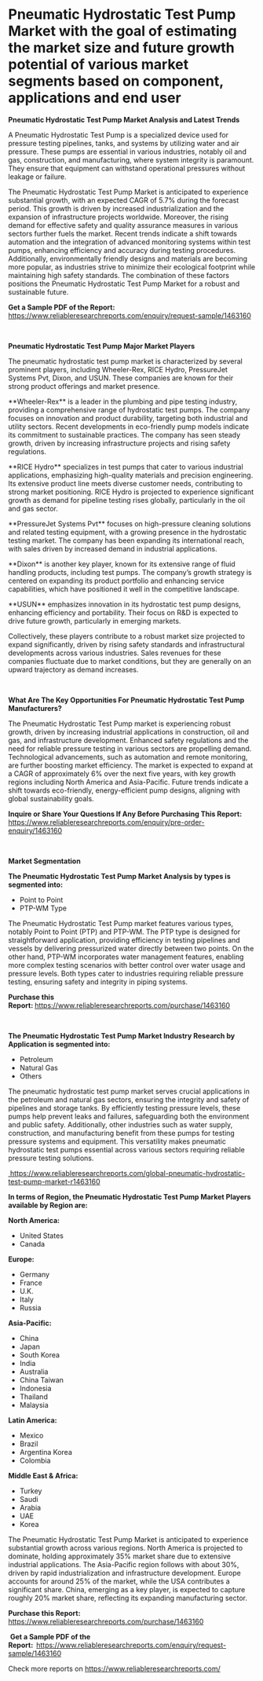 <p><h1>Pneumatic Hydrostatic Test Pump Market with the goal of estimating the market size and future growth potential of various market segments based on component, applications and end user</h1></p><p><strong>Pneumatic Hydrostatic Test Pump Market Analysis and Latest Trends</strong></p>
<p><p>A Pneumatic Hydrostatic Test Pump is a specialized device used for pressure testing pipelines, tanks, and systems by utilizing water and air pressure. These pumps are essential in various industries, notably oil and gas, construction, and manufacturing, where system integrity is paramount. They ensure that equipment can withstand operational pressures without leakage or failure.</p><p>The Pneumatic Hydrostatic Test Pump Market is anticipated to experience substantial growth, with an expected CAGR of 5.7% during the forecast period. This growth is driven by increased industrialization and the expansion of infrastructure projects worldwide. Moreover, the rising demand for effective safety and quality assurance measures in various sectors further fuels the market. Recent trends indicate a shift towards automation and the integration of advanced monitoring systems within test pumps, enhancing efficiency and accuracy during testing procedures. Additionally, environmentally friendly designs and materials are becoming more popular, as industries strive to minimize their ecological footprint while maintaining high safety standards. The combination of these factors positions the Pneumatic Hydrostatic Test Pump Market for a robust and sustainable future.</p></p>
<p><strong>Get a Sample PDF of the Report:&nbsp;</strong> <a href="https://www.reliableresearchreports.com/enquiry/request-sample/1463160?utm_campaign=3093&utm_medium=2&utm_source=Github&utm_content=ia&utm_term=09042025&utm_id=pneumatic-hydrostatic-test-pump">https://www.reliableresearchreports.com/enquiry/request-sample/1463160</a></p>
<p>&nbsp;</p>
<p><strong>Pneumatic Hydrostatic Test Pump Major Market Players</strong></p>
<p><p>The pneumatic hydrostatic test pump market is characterized by several prominent players, including Wheeler-Rex, RICE Hydro, PressureJet Systems Pvt, Dixon, and USUN. These companies are known for their strong product offerings and market presence.</p><p>**Wheeler-Rex** is a leader in the plumbing and pipe testing industry, providing a comprehensive range of hydrostatic test pumps. The company focuses on innovation and product durability, targeting both industrial and utility sectors. Recent developments in eco-friendly pump models indicate its commitment to sustainable practices. The company has seen steady growth, driven by increasing infrastructure projects and rising safety regulations.</p><p>**RICE Hydro** specializes in test pumps that cater to various industrial applications, emphasizing high-quality materials and precision engineering. Its extensive product line meets diverse customer needs, contributing to strong market positioning. RICE Hydro is projected to experience significant growth as demand for pipeline testing rises globally, particularly in the oil and gas sector.</p><p>**PressureJet Systems Pvt** focuses on high-pressure cleaning solutions and related testing equipment, with a growing presence in the hydrostatic testing market. The company has been expanding its international reach, with sales driven by increased demand in industrial applications.</p><p>**Dixon** is another key player, known for its extensive range of fluid handling products, including test pumps. The company’s growth strategy is centered on expanding its product portfolio and enhancing service capabilities, which have positioned it well in the competitive landscape.</p><p>**USUN** emphasizes innovation in its hydrostatic test pump designs, enhancing efficiency and portability. Their focus on R&D is expected to drive future growth, particularly in emerging markets.</p><p>Collectively, these players contribute to a robust market size projected to expand significantly, driven by rising safety standards and infrastructural developments across various industries. Sales revenues for these companies fluctuate due to market conditions, but they are generally on an upward trajectory as demand increases.</p></p>
<p>&nbsp;</p>
<p><strong>What Are The Key Opportunities For Pneumatic Hydrostatic Test Pump Manufacturers?</strong></p>
<p><p>The Pneumatic Hydrostatic Test Pump market is experiencing robust growth, driven by increasing industrial applications in construction, oil and gas, and infrastructure development. Enhanced safety regulations and the need for reliable pressure testing in various sectors are propelling demand. Technological advancements, such as automation and remote monitoring, are further boosting market efficiency. The market is expected to expand at a CAGR of approximately 6% over the next five years, with key growth regions including North America and Asia-Pacific. Future trends indicate a shift towards eco-friendly, energy-efficient pump designs, aligning with global sustainability goals.</p></p>
<p><strong>Inquire or Share Your Questions If Any Before Purchasing This Report:</strong> <a href="https://www.reliableresearchreports.com/enquiry/pre-order-enquiry/1463160?utm_campaign=3093&utm_medium=2&utm_source=Github&utm_content=ia&utm_term=09042025&utm_id=pneumatic-hydrostatic-test-pump">https://www.reliableresearchreports.com/enquiry/pre-order-enquiry/1463160</a></p>
<p>&nbsp;</p>
<p><strong>Market Segmentation</strong></p>
<p><strong>The Pneumatic Hydrostatic Test Pump Market Analysis by types is segmented into:</strong></p>
<p><ul><li>Point to Point</li><li>PTP-WM Type</li></ul></p>
<p><p>The Pneumatic Hydrostatic Test Pump market features various types, notably Point to Point (PTP) and PTP-WM. The PTP type is designed for straightforward application, providing efficiency in testing pipelines and vessels by delivering pressurized water directly between two points. On the other hand, PTP-WM incorporates water management features, enabling more complex testing scenarios with better control over water usage and pressure levels. Both types cater to industries requiring reliable pressure testing, ensuring safety and integrity in piping systems.</p></p>
<p><strong>Purchase this Report:&nbsp;</strong><a href="https://www.reliableresearchreports.com/purchase/1463160?utm_campaign=3093&utm_medium=2&utm_source=Github&utm_content=ia&utm_term=09042025&utm_id=pneumatic-hydrostatic-test-pump">https://www.reliableresearchreports.com/purchase/1463160</a></p>
<p>&nbsp;</p>
<p><strong>The Pneumatic Hydrostatic Test Pump Market Industry Research by Application is segmented into:</strong></p>
<p><ul><li>Petroleum</li><li>Natural Gas</li><li>Others</li></ul></p>
<p><p>The pneumatic hydrostatic test pump market serves crucial applications in the petroleum and natural gas sectors, ensuring the integrity and safety of pipelines and storage tanks. By efficiently testing pressure levels, these pumps help prevent leaks and failures, safeguarding both the environment and public safety. Additionally, other industries such as water supply, construction, and manufacturing benefit from these pumps for testing pressure systems and equipment. This versatility makes pneumatic hydrostatic test pumps essential across various sectors requiring reliable pressure testing solutions.</p></p>
<p><a href="https://www.reliableresearchreports.com/global-pneumatic-hydrostatic-test-pump-market-r1463160?utm_campaign=3093&utm_medium=2&utm_source=Github&utm_content=ia&utm_term=09042025&utm_id=pneumatic-hydrostatic-test-pump">&nbsp;https://www.reliableresearchreports.com/global-pneumatic-hydrostatic-test-pump-market-r1463160</a></p>
<p><strong>In terms of Region, the Pneumatic Hydrostatic Test Pump Market Players available by Region are:</strong></p>
<p>
    <p> <strong> North America: </strong>
        <ul>
            <li>United States</li>
            <li>Canada</li>
        </ul>
        </p> 
    <p> <strong> Europe: </strong>
        <ul>
            <li>Germany</li>
            <li>France</li>
            <li>U.K.</li>
            <li>Italy</li>
            <li>Russia</li>
        </ul>
        </p> 
    <p> <strong> Asia-Pacific: </strong>
        <ul>
            <li>China</li>
            <li>Japan</li>
            <li>South Korea</li>
            <li>India</li>
            <li>Australia</li>
            <li>China Taiwan</li>
            <li>Indonesia</li>
            <li>Thailand</li>
            <li>Malaysia</li>
        </ul>
        </p> 
    <p> <strong> Latin America: </strong>
        <ul>
            <li>Mexico</li>
            <li>Brazil</li>
            <li>Argentina Korea</li>
            <li>Colombia</li>
        </ul>
        </p> 
    <p> <strong> Middle East & Africa: </strong>
        <ul>
            <li>Turkey</li>
            <li>Saudi</li>
            <li>Arabia</li>
            <li>UAE</li>
            <li>Korea</li>
        </ul>
    </p>
    </p>
<p><p>The Pneumatic Hydrostatic Test Pump Market is anticipated to experience substantial growth across various regions. North America is projected to dominate, holding approximately 35% market share due to extensive industrial applications. The Asia-Pacific region follows with about 30%, driven by rapid industrialization and infrastructure development. Europe accounts for around 25% of the market, while the USA contributes a significant share. China, emerging as a key player, is expected to capture roughly 20% market share, reflecting its expanding manufacturing sector.</p></p>
<p><strong>Purchase this Report: </strong><a href="https://www.reliableresearchreports.com/purchase/1463160?utm_campaign=3093&utm_medium=2&utm_source=Github&utm_content=ia&utm_term=09042025&utm_id=pneumatic-hydrostatic-test-pump">https://www.reliableresearchreports.com/purchase/1463160</a></p>
<p>&nbsp;<strong>Get a Sample PDF of the Report:&nbsp;&nbsp;</strong><a href="https://www.reliableresearchreports.com/enquiry/request-sample/1463160?utm_campaign=3093&utm_medium=2&utm_source=Github&utm_content=ia&utm_term=09042025&utm_id=pneumatic-hydrostatic-test-pump">https://www.reliableresearchreports.com/enquiry/request-sample/1463160</a></p>
<p><strong></strong></p>
<p>Check more reports on <a href="https://www.reliableresearchreports.com/?utm_campaign=3093&utm_medium=2&utm_source=Github&utm_content=ia&utm_term=09042025&utm_id=pneumatic-hydrostatic-test-pump">https://www.reliableresearchreports.com/</a></p>